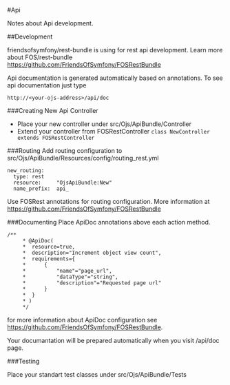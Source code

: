 #Api

Notes about Api development.

##Development

friendsofsymfony/rest-bundle is using for rest api development. Learn more about FOS/rest-bundle https://github.com/FriendsOfSymfony/FOSRestBundle

Api documentation is generated automatically based on annotations. 
To see api documentation just type 

```
http://<your-ojs-address>/api/doc
```

###Creating New Api Controller
- Place your new controller under src/Ojs/ApiBundle/Controller
- Extend your controller from FOSRestController `class NewController extends FOSRestController`

###Routing
Add routing configuration to src/Ojs/ApiBundle/Resources/config/routing_rest.yml
```
new_routing:
  type: rest
  resource:     "OjsApiBundle:New"
  name_prefix:  api_
```

Use FOSRest annotations for routing configuration. More information at https://github.com/FriendsOfSymfony/FOSRestBundle

###Documenting
Place ApiDoc annotations above each action method.
```
/**
     * @ApiDoc(
     *  resource=true,
     *  description="Increment object view count",
     *  requirements={
     *      {
     *          "name"="page_url",
     *          "dataType"="string",
     *          "description"="Requested page url"
     *      }
     *  }
     * )
     */
```

for more information about ApiDoc configuration see  https://github.com/FriendsOfSymfony/FOSRestBundle.

Your documantation will be prepared automatically when you visit /api/doc page.

###Testing

Place your standart test classes under src/Ojs/ApiBundle/Tests